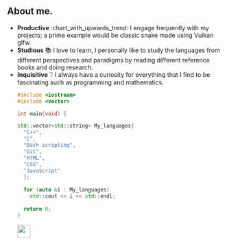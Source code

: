 ## About me.
<ul>
  <li><strong>Productive</strong> :chart_with_upwards_trend: I engage frequently with my projects; a prime example would be classic snake made using Vulkan glfw.</li>
  <li><strong>Studious</strong> 📚 I love to learn, I personally like to study the languages from different perspectives and paradigms by reading different reference books and doing research. </li>
  <li><strong>Inquisitive</strong> ❔ I always have a curiosity for everything that I find to be fascinating such as programming and mathematics.</li>
 
 
```c++
#include <iostream>
#include <vector>

int main(void) {

std::vector<std::string> My_languages{
  "C++",
  "C",
  "Bash scripting",
  "Git",
  "HTML",
  "CSS",
  "JavaScript"
  };
  
  for (auto &i : My_languages)
    std::cout << i << std::endl;
    
  return 0;
}
```
</code>
 
   <a href="https://stackoverflow.com/users/17175449/apetrai"><img height="30px" src="https://stackoverflow.design/assets/img/logos/so/logo-stackoverflow.png"></a><br>
   
